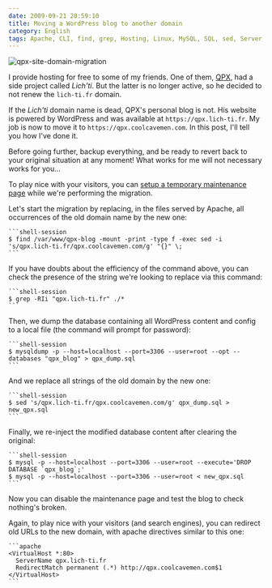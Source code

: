 ```yaml
---
date: 2009-09-21 20:59:10
title: Moving a WordPress blog to another domain
category: English
tags: Apache, CLI, find, grep, Hosting, Linux, MySQL, SQL, sed, Server, WordPress, Regular expression
---
```


![qpx-site-domain-migration](/uploads/2009/qpx-site-domain-migration.png)

I provide hosting for free to some of my friends. One of them,
[QPX](https://wqpx.wordpress.com/), had a side project called *Lich'ti*. But
the latter is no longer active, so he decided to not renew the `lich-ti.fr`
domain.

If the *Lich'ti* domain name is dead, QPX's personal blog is not. His website
is powered by WordPress and was available at `https://qpx.lich-ti.fr`. My job
is now to move it to `https://qpx.coolcavemen.com`. In this post, I'll tell you
how I've done it.

Before going further, backup everything, and be ready to revert back to your
original situation at any moment! What works for me will not necessary works
for you...

To play nice with your visitors, you can
[setup a temporary maintenance page](https://www.milienzo.com/2007/05/16/how-to-display-a-maintenance-page-whilst-upgrading-wordpress/)
while we're performing the migration.

Let's start the migration by replacing, in the files served by Apache, all
occurrences of the old domain name by the new one:

    ```shell-session
    $ find /var/www/qpx-blog -mount -print -type f -exec sed -i 's/qpx.lich-ti.fr/qpx.coolcavemen.com/g' "{}" \;
    ```

If you have doubts about the efficiency of the command above, you can check the
presence of the string we're looking to replace via this command:

    ```shell-session
    $ grep -RIi "qpx.lich-ti.fr" ./*
    ```

Then, we dump the database containing all WordPress content and config to a
local file (the command will prompt for password):

    ```shell-session
    $ mysqldump -p --host=localhost --port=3306 --user=root --opt --databases "qpx_blog" > qpx_dump.sql
    ```

And we replace all strings of the old domain by the new one:

    ```shell-session
    $ sed 's/qpx.lich-ti.fr/qpx.coolcavemen.com/g' qpx_dump.sql > new_qpx.sql
    ```

Finally, we re-inject the modified database content after clearing the
original:

    ```shell-session
    $ mysql -p --host=localhost --port=3306 --user=root --execute='DROP DATABASE `qpx_blog`;'
    $ mysql -p --host=localhost --port=3306 --user=root < new_qpx.sql
    ```

Now you can disable the maintenance page and test the blog to check nothing's
broken.

Again, to play nice with your visitors (and search engines), you can redirect
old URLs to the new domain, with apache directives similar to this one:

    ```apache
    <VirtualHost *:80>
      ServerName qpx.lich-ti.fr
      RedirectMatch permanent (.*) http://qpx.coolcavemen.com$1
    </VirtualHost>
    ```
